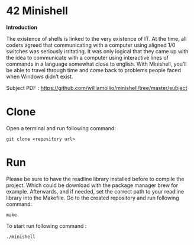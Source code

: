 # 42 Minishell

<strong>Introduction</strong>


The existence of shells is linked to the very existence of IT. At the time, all coders agreed that communicating with a computer using aligned 1/0 switches was seriously irritating. It was only logical that they came up with the idea to communicate with
a computer using interactive lines of commands in a language somewhat close to english.
With Minishell, you’ll be able to travel through time and come back to problems people faced when Windows didn’t exist.

Subject PDF : https://github.com/williamollio/minishell/tree/master/subject

# Clone
Open a terminal and run following command:
```
git clone <repository url>
```
# Run
Please be sure to have the readline library installed before to compile the project. Which could be download with the package manager brew for example. Afterwards, and if needed, set the correct path to your readline library into the Makefile.
Go to the created repository and run following command:
```
make
```
To start run following command :
```
./minishell
```

